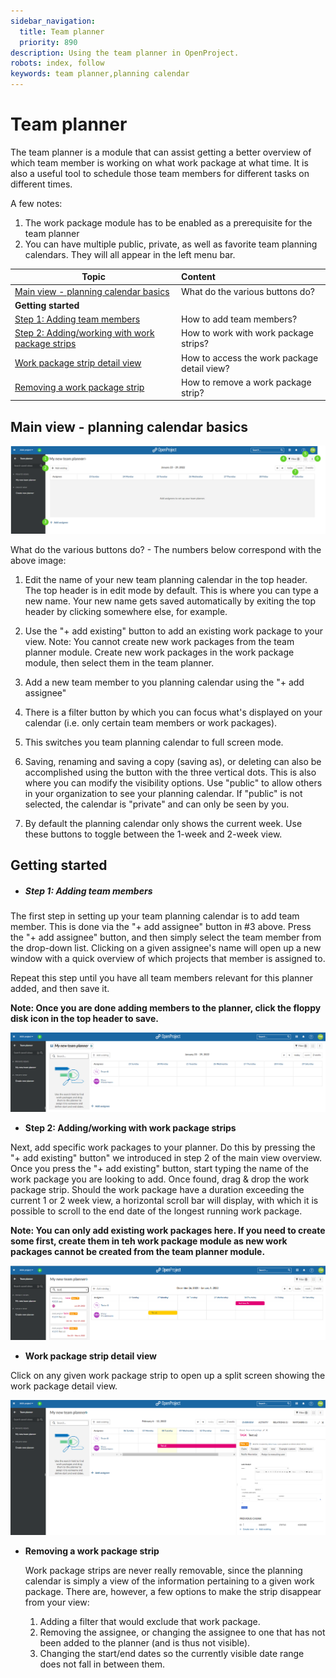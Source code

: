 ```yaml
---
sidebar_navigation:
  title: Team planner
  priority: 890
description: Using the team planner in OpenProject.
robots: index, follow
keywords: team planner,planning calendar
---
```


# Team planner

The team planner is a module that can assist getting a better overview of which team member is working on what work package at what time. It is also a useful tool to schedule those team members for different tasks on different times.

A few notes: 

1. The work package module has to be enabled as a prerequisite for the team planner
2. You can have multiple public, private, as well as favorite team planning calendars. They will all appear in the left menu bar.

| Topic                 | Content                                     |
| ------------------------------------- | :------------------------------------------ |
| [Main view - planning calendar basics](team-planner) | What do the various buttons do? |
| **Getting started** |  |
| [Step 1: Adding team members](team-planner) | How to add team members? |
| [Step 2: Adding/working with work package strips](team-planner) | How to work with work package strips? |
| [Work package strip detail view](team-planner) | How to access the work package detail view? |
| [Removing a work package strip](team-planner) | How to remove a work package strip? |

## Main view - planning calendar basics

![image-20220208130807843](image-20220208130807843.png)

What do the various buttons do? - The numbers below correspond with the above image:

1. Edit the name of your new team planning calendar in the top header. The top header is in edit mode by default. This is where you can type a new name. Your new name gets saved automatically by exiting the top header by clicking somewhere else, for example.

2. Use the "+ add existing" button to add an existing work package to your view. Note: You cannot create new work packages from the team planner module. Create new work packages in the work package module, then select them in the team planner.
3. Add a new team member to you planning calendar using the "+ add assignee"
4. There is a filter button by which you can focus what's displayed on your calendar (i.e. only certain team members or work packages).
5. This switches you team planning calendar to full screen mode.
6. Saving, renaming and saving a copy (saving as), or deleting can also be accomplished using the button with the three vertical dots. This is also where you can modify the visibility options. Use "public" to allow others in your organization to see your planning calendar. If "public" is not selected, the calendar is "private" and can only be seen by you.
7. By default the planning calendar only shows the current week. Use these buttons to toggle between the 1-week and 2-week view.

## Getting started

- ##### Step 1: Adding team members

The first step in setting up your team planning calendar is to add team member. This is done via the "+ add assignee" button 		in #3 above. Press the "+ add assignee" button, and then simply select the team member from the drop-down list. Clicking 		on a given assignee's name will open up a new window with a quick overview of which projects that member is assigned to.

Repeat this step until you have all team members relevant for this planner added, and then save it. 

**Note: Once you are done adding members to the planner, click the floppy disk icon in the top header to save.**

![image-20220208132317151](image-20220208132317151.png)



- **Step 2: Adding/working with work package strips**

Next, add specific work packages to your planner. Do this by pressing the "+ add existing" button" we introduced in step 2 of the main view overview. Once you press the "+ add existing" button, start typing the name of the work package you are looking to add. Once found, drag & drop the work package strip. Should the work package have a duration exceeding the current 1 or 2 week view, a horizontal scroll bar will display, with which it is possible to scroll to the end date of the longest running work package.

**Note: You can only add existing work packages here. If you need to create some first, create them in teh work package module as new work packages cannot be created from the team planner module.**



![image-20220208134526915](image-20220208134526915.png)



- **Work package strip detail view**

Click on any given work package strip to open up a split screen showing the work package detail view.

![image-20220208135628101](image-20220208135628101.png)



- **Removing a work package strip**

  Work package strips are never really removable, since the planning calendar is simply a view of the information pertaining to a given work package. There are, however, a few options to make the strip disappear from your view:

  1. Adding a filter that would exclude that work package.
  2. Removing the assignee, or changing the assignee to one that has not been added to the planner (and is thus not visible).
  3. Changing the start/end dates so the currently visible date range does not fall in between them.
